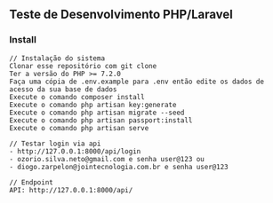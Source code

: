 


## Teste de Desenvolvimento PHP/Laravel
### Install 

    // Instalação do sistema
    Clonar esse repositório com git clone
    Ter a versão do PHP >= 7.2.0
    Faça uma cópia de .env.example para .env então edite os dados de acesso da sua base de dados
    Execute o comando composer install
    Execute o comando php artisan key:generate
    Execute o comando php artisan migrate --seed 
    Execute o comando php artisan passport:install
    Execute o comando php artisan serve
     
    // Testar login via api 
    - http://127.0.0.1:8000/api/login
    - ozorio.silva.neto@gmail.com e senha user@123 ou
    - diogo.zarpelon@jointecnologia.com.br e senha user@123
    
    // Endpoint
    API: http://127.0.0.1:8000/api/
    
    
